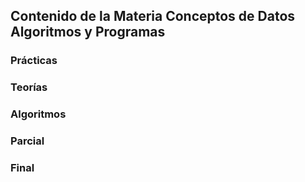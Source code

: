 ## **Contenido de la Materia Conceptos de Datos Algoritmos y Programas**

### **Prácticas**

### **Teorías**

### **Algoritmos**

### **Parcial**

### **Final**